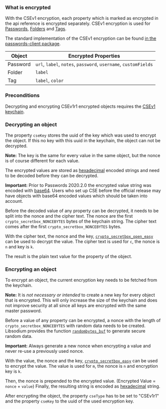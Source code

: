 ### What is encrypted
With the CSEv1 encryption, each property which is marked as encrypted in the api reference is encrypted separately.
CSEv1 encryption is used for [Passwords](./Password-Api#The-password-object), [Folders](./Folder-Api#The-folder-object) and [Tags](./Tag-Api#The-tag-object).

The standard implementation of the CSEv1 encryption can be found [in the passwords-client package](https://git.mdns.eu/nextcloud/passwords-client/blob/master/src/Encryption/CSEv1Encryption.js).

| Object | Encrypted Properties |
| --- | --- |
| Password | `url`, `label`, `notes`, `password`, `username`, `customFields` |
| Folder   | `label` |
| Tag      | `label`, `color` |


### Preconditions
Decrypting and encrypting CSEv1r1 encrypted objects requires the [CSEv1 keychain](./CSEv1Keychain).


### Decrypting an object
The property `cseKey` stores the uuid of the key which was used to encrypt the object.
If this no key with this uuid in the keychain, the object can not be decrypted.

**Note:** The key is the same for every value in the same object, but the nonce is of course different for each value.

The encrypted values are stored as [hexadecimal](https://download.libsodium.org/doc/helpers#hexadecimal-encoding-decoding) encoded strings and need to be decoded before they can be decrypted.

**Important:** Prior to Passwords 2020.2.0 the encrypted value string was encoded with [base64](https://download.libsodium.org/doc/helpers#base64-encoding-decoding).
Users who set up CSE before the official release may have objects with base64 encoded values which should be taken into account.

Before the decoded value of any property can be decrypted, it needs to be split into the nonce and the cipher text.
The nonce are the first `crypto_secretbox_NONCEBYTES` bytes of the keychain string.
The cipher text comes after the first `crypto_secretbox_NONCEBYTES` bytes.

With the cipher text, the nonce and the key, [`crypto_secretbox_open_easy`](https://download.libsodium.org/doc/secret-key_cryptography/secretbox#example) can be used to decrypt the value.
The cipher text is used for `c`, the nonce is `n` and key is `k`.

The result is the plain text value for the property of the object.


### Encrypting an object
To encrypt an object, the current encryption key needs to be fetched from the keychain.

**Note:** It is _not necessary or intended_ to create a new key for every object that is encrypted.
This will only increase the size of the keychain and does not improve security at all since all keys are encrypted with the same master password.

Before a value of any property can be encrypted, a nonce with the length of `crypto_secretbox_NONCEBYTES` with random data needs to be created.
Libsodium provides the function [`randombytes_buf`](https://download.libsodium.org/doc/generating_random_data#usage) to generate secure random data.

**Important:** Always generate a new nonce when encrypting a value and never re-use a previously used nonce.

With the value, the nonce and the key, [`crypto_secretbox_easy`](https://download.libsodium.org/doc/secret-key_cryptography/secretbox#example) can be used to encrypt the value.
The value is used for `m`, the nonce is `n` and encryption key is `k`.

Then, the nonce is prepended to the encrypted value.
(Encrypted Value = `nonce` + `value`)
Finally, the resulting string is encoded as [hexadecimal](https://download.libsodium.org/doc/helpers#hexadecimal-encoding-decoding) string.

After encrypting the object, the property `cseType` has to be set to "CSEv1r1" and the property `cseKey` to the uuid of the used encryption key.




